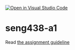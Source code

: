 [![Open in Visual Studio Code](https://classroom.github.com/assets/open-in-vscode-c66648af7eb3fe8bc4f294546bfd86ef473780cde1dea487d3c4ff354943c9ae.svg)](https://classroom.github.com/online_ide?assignment_repo_id=9814707&assignment_repo_type=AssignmentRepo)
# seng438-a1

Read [the assignment guideline](seng438-a1.md) 
